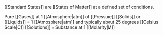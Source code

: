 [[Standard States]] are [[States of Matter]] at a defined set of conditions.

Pure [[Gases]] at 1 [[Atmosphere|atm]] of [[Pressure]]
[[Solids]] or [[Liquids]] = 1 [[Atmosphere|atm]] and typically about 25 degrees [[Celsius Scale|C]]
[[Solutions]] = Substance at 1 [[Molarity|M]]